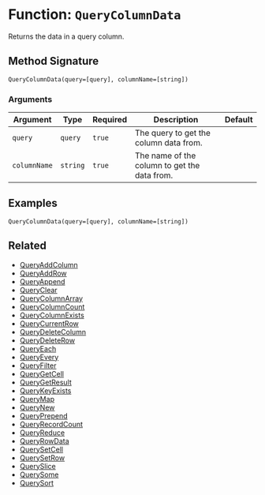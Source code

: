 [comment]: # (Note: This documentation is generated dynamically in the build process.  To modify the contents, change the javadoc on the _invoke method of the BIF class)

# Function: `QueryColumnData`

Returns the data in a query column.

## Method Signature

```
QueryColumnData(query=[query], columnName=[string])
```

### Arguments


| Argument | Type | Required | Description | Default |
|----------|------|----------|-------------|---------|
| `query` | `query` | `true` | The query to get the column data from. |  |
| `columnName` | `string` | `true` | The name of the column to get the data from. |  |

## Examples

```
QueryColumnData(query=[query], columnName=[string])
```

## Related

  * [QueryAddColumn](./QueryAddColumn.md)
  * [QueryAddRow](./QueryAddRow.md)
  * [QueryAppend](./QueryAppend.md)
  * [QueryClear](./QueryClear.md)
  * [QueryColumnArray](./QueryColumnArray.md)
  * [QueryColumnCount](./QueryColumnCount.md)
  * [QueryColumnExists](./QueryColumnExists.md)
  * [QueryCurrentRow](./QueryCurrentRow.md)
  * [QueryDeleteColumn](./QueryDeleteColumn.md)
  * [QueryDeleteRow](./QueryDeleteRow.md)
  * [QueryEach](./QueryEach.md)
  * [QueryEvery](./QueryEvery.md)
  * [QueryFilter](./QueryFilter.md)
  * [QueryGetCell](./QueryGetCell.md)
  * [QueryGetResult](./QueryGetResult.md)
  * [QueryKeyExists](./QueryKeyExists.md)
  * [QueryMap](./QueryMap.md)
  * [QueryNew](./QueryNew.md)
  * [QueryPrepend](./QueryPrepend.md)
  * [QueryRecordCount](./QueryRecordCount.md)
  * [QueryReduce](./QueryReduce.md)
  * [QueryRowData](./QueryRowData.md)
  * [QuerySetCell](./QuerySetCell.md)
  * [QuerySetRow](./QuerySetRow.md)
  * [QuerySlice](./QuerySlice.md)
  * [QuerySome](./QuerySome.md)
  * [QuerySort](./QuerySort.md)
